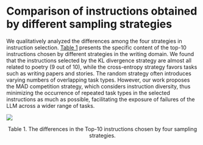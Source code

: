 # Comparison of instructions obtained by different sampling strategies

We qualitatively analyzed the differences among the four strategies in instruction selection. <a href='#table1'>Table 1</a> presents the specific content of the top-10 instructions chosen by different strategies in the writing domain. We found that the instructions selected by the KL divergence strategy are almost all related to poetry (9 out of 10), while the cross-entropy strategy favors tasks such as writing papers and stories. The random strategy often introduces varying numbers of overlapping task types. However, our work proposes the MAD competition strategy, which considers instruction diversity, thus minimizing the occurrence of repeated task types in the selected instructions as much as possible, facilitating the exposure of failures of the LLM across a wider range of tasks.

<a id="table1"></a>
![](../figs/instructions.png)
<center><p>Table 1. The differences in the Top-10 instructions chosen by four sampling strategies. </p></center>